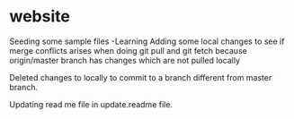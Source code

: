 # website
Seeding some sample files -Learning
Adding some local changes to see if merge conflicts arises when doing git pull and git fetch because origin/master branch has changes which are not pulled locally 

Deleted changes to locally to commit to a branch different from master branch.

Updating read me file in update.readme file.
